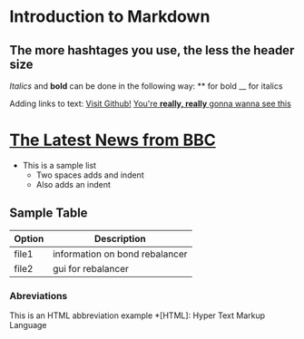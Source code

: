 # Introduction to Markdown
## The more hashtages you use, the less the header size

_Italics_ and **bold** can be done in the following way:
** for bold
__ for italics

Adding links to text:
[Visit Github!](www.github.com)
[You're **really, really** gonna wanna see this](www.dailykitten.com)
# [The Latest News from BBC](www.bbc.com/news)

+ This is a sample list
  + Two spaces adds and indent
  - Also adds an indent


## Sample Table
| Option | Description |
| --- | --- |
| file1 | information on bond rebalancer |
| file2 | gui for rebalancer |

### Abreviations
This is an HTML abbreviation example
*[HTML]: Hyper Text Markup Language
